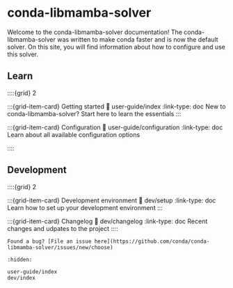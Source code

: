 # conda-libmamba-solver

Welcome to the conda-libmamba-solver documentation! The conda-libmamba-solver
was written to make conda faster and is now the default solver. On this site,
you will find information about how to configure and use this solver.

## Learn

::::{grid} 2

:::{grid-item-card} Getting started
:link: user-guide/index
:link-type: doc
New to conda-libmamba-solver? Start here to learn the essentials
:::

:::{grid-item-card} Configuration
:link: user-guide/configuration
:link-type: doc
Learn about all available configuration options

::::

## Development

::::{grid} 2

:::{grid-item-card} Development environment
:link: dev/setup
:link-type: doc
Learn how to set up your development environment
:::

:::{grid-item-card} Changelog
:link: dev/changelog
:link-type: doc
Recent changes and udpates to the project
::::


```{seealso}
Found a bug? [File an issue here](https://github.com/conda/conda-libmamba-solver/issues/new/choose)
```

```{toctree}
:hidden:

user-guide/index
dev/index
```
